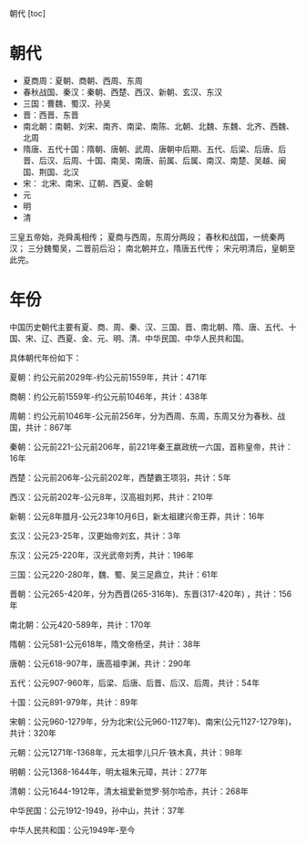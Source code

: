 朝代
[toc]

# 朝代
- 夏商周：夏朝、商朝、西周、东周
- 春秋战国、秦汉：秦朝、西楚、西汉、新朝、玄汉、东汉
- 三国：曹魏、蜀汉、孙吴
- 晋：西晋、东晋
- 南北朝：南朝、刘宋、南齐、南梁、南陈、北朝、北魏、东魏、北齐、西魏、北周
- 隋唐、五代十国：隋朝、唐朝、武周、唐朝中后期、五代、后梁、后唐、后晋、后汉、后周、十国、南吴、南唐、前属、后属、南汉、南楚、吴越、闽国、荆国、北汉
- 宋： 北宋、南宋、辽朝、西夏、金朝
- 元
- 明
- 清

三皇五帝始，尧舜禹相传；
夏商与西周，东周分两段；
春秋和战国，一统秦两汉；
三分魏蜀吴，二晋前后沿；
南北朝并立，隋唐五代传；
宋元明清后，皇朝至此完。

# 年份
中国历史朝代主要有夏、商、周、秦、汉、三国、晋、南北朝、隋、唐、五代、十国、宋、辽、西夏、金、元、明、清、中华民国、中华人民共和国。

具体朝代年份如下：

夏朝：约公元前2029年-约公元前1559年，共计：471年

商朝：约公元前1559年-约公元前1046年，共计：438年

周朝：约公元前1046年-公元前256年，分为西周、东周，东周又分为春秋、战国，共计：867年

秦朝：公元前221-公元前206年，前221年秦王嬴政统一六国，首称皇帝，共计：16年

西楚：公元前206年-公元前202年，西楚霸王项羽，共计：5年

西汉：公元前202年-公元8年，汉高祖刘邦，共计：210年

新朝：公元8年腊月-公元23年10月6日，新太祖建兴帝王莽，共计：16年

玄汉：公元23-25年，汉更始帝刘玄，共计：3年

东汉：公元25-220年，汉光武帝刘秀，共计：196年

三国：公元220-280年，魏、蜀、吴三足鼎立，共计：61年

晋朝：公元265-420年，分为西晋(265-316年)、东晋(317-420年) ，共计：156年

南北朝：公元420-589年，共计：170年

隋朝：公元581-公元618年，隋文帝杨坚，共计：38年

唐朝：公元618-907年，唐高祖李渊，共计：290年

五代：公元907-960年，后梁、后唐、后晋、后汉、后周，共计：54年

十国：公元891-979年，共计：89年

宋朝：公元960-1279年，分为北宋(公元960-1127年)、南宋(公元1127-1279年)，共计：320年

元朝：公元1271年-1368年，元太祖孛儿只斤·铁木真，共计：98年

明朝：公元1368-1644年，明太祖朱元璋，共计：277年

清朝：公元1644-1912年，清太祖爱新觉罗·努尔哈赤，共计：268年

中华民国：公元1912-1949，孙中山，共计：37年

中华人民共和国：公元1949年-至今